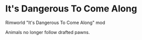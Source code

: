 # It's Dangerous To Come Along
Rimworld "It's Dangerous To Come Along" mod

Animals no longer follow drafted pawns.